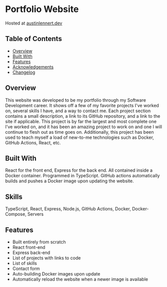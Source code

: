 # Portfolio Website

Hosted at [austinlennert.dev](https://austinlennert.dev)

## Table of Contents

- [Overview](#overview)
- [Built With](#built-with)
- [Features](#features)
- [Acknowledgements](#acknowledgements)
- [Changelog](#changelog)

## Overview

This website was developed to be my portfolio through my Software Development career. It shows off a few of my favorite projects I've worked on, several skills I have, and a way to contact me. Each project section contains a small description, a link to its GitHub repository, and a link to the site if applicable. This project is by far the largest and most complete one I've worked on, and it has been an amazing project to work on and one I will continue to flesh out as time goes on. Additionally, this project has been used to teach myself a load of new-to-me technologies such as Docker, GitHub Actions, React, etc.


## Built With

React for the front end, Express for the back end. All contained inside a Docker container. Programmed in TypeScript. GitHub actions automatically builds and pushes a Docker image upon updating the website.

## Skills

TypeScript, React, Express, Node.js, GitHub Actions, Docker, Docker-Compose, Servers

## Features

- Built entirely from scratch
- React front-end
- Express back-end
- List of projects with links to code
- List of skills
- Contact form
- Auto-building Docker images upon update
- Automatically reload the website when a newer image is available

